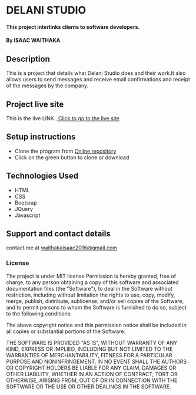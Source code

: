 
# DELANI STUDIO
#### This project interlinks clients to software developers.
#### By **ISAAC WAITHAKA**

## Description
This is a project that details what Delani Studio does and their work.It also allows users to send messages and receive email confirmations and receipt of the messages by the company.
## Project live site
  This is the live LINK .[ Click to go to the live site](https://Isaac-waithaka.github.io/Delani-studio/)

## Setup instructions
* Clone the program from [Online repository](https://github.com/Isaac-waithaka/Delani-studio)
* Click on the green button to clone or download

## Technologies Used
* HTML
* CSS
* Bootsrap
* JQuery
* Javascript

## Support and contact details
contact me at waithakaisaac2016@gmail.com
### License
The project is under MIT license
Permission is hereby granted, free of charge, to any person obtaining a copy
of this software and associated documentation files (the "Software"), to deal
in the Software without restriction, including without limitation the rights
to use, copy, modify, merge, publish, distribute, sublicense, and/or sell
copies of the Software, and to permit persons to whom the Software is
furnished to do so, subject to the following conditions:

The above copyright notice and this permission notice shall be included in all
copies or substantial portions of the Software.

THE SOFTWARE IS PROVIDED "AS IS", WITHOUT WARRANTY OF ANY KIND, EXPRESS OR
IMPLIED, INCLUDING BUT NOT LIMITED TO THE WARRANTIES OF MERCHANTABILITY,
FITNESS FOR A PARTICULAR PURPOSE AND NONINFRINGEMENT. IN NO EVENT SHALL THE
AUTHORS OR COPYRIGHT HOLDERS BE LIABLE FOR ANY CLAIM, DAMAGES OR OTHER
LIABILITY, WHETHER IN AN ACTION OF CONTRACT, TORT OR OTHERWISE, ARISING FROM,
OUT OF OR IN CONNECTION WITH THE SOFTWARE OR THE USE OR OTHER DEALINGS IN THE
SOFTWARE.
  
